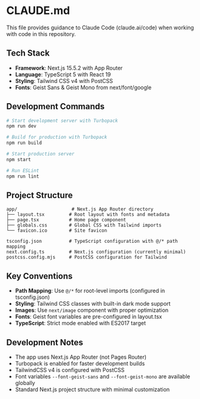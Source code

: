 # CLAUDE.md

This file provides guidance to Claude Code (claude.ai/code) when working with code in this repository.

## Tech Stack

- **Framework**: Next.js 15.5.2 with App Router
- **Language**: TypeScript 5 with React 19
- **Styling**: Tailwind CSS v4 with PostCSS
- **Fonts**: Geist Sans & Geist Mono from next/font/google

## Development Commands

```bash
# Start development server with Turbopack
npm run dev

# Build for production with Turbopack  
npm run build

# Start production server
npm start

# Run ESLint
npm run lint
```

## Project Structure

```
app/                    # Next.js App Router directory
├── layout.tsx         # Root layout with fonts and metadata
├── page.tsx           # Home page component  
├── globals.css        # Global CSS with Tailwind imports
└── favicon.ico        # Site favicon

tsconfig.json          # TypeScript configuration with @/* path mapping
next.config.ts         # Next.js configuration (currently minimal)
postcss.config.mjs     # PostCSS configuration for Tailwind
```

## Key Conventions

- **Path Mapping**: Use `@/*` for root-level imports (configured in tsconfig.json)
- **Styling**: Tailwind CSS classes with built-in dark mode support
- **Images**: Use `next/image` component with proper optimization
- **Fonts**: Geist font variables are pre-configured in layout.tsx
- **TypeScript**: Strict mode enabled with ES2017 target

## Development Notes

- The app uses Next.js App Router (not Pages Router)
- Turbopack is enabled for faster development builds
- TailwindCSS v4 is configured with PostCSS
- Font variables `--font-geist-sans` and `--font-geist-mono` are available globally
- Standard Next.js project structure with minimal customization